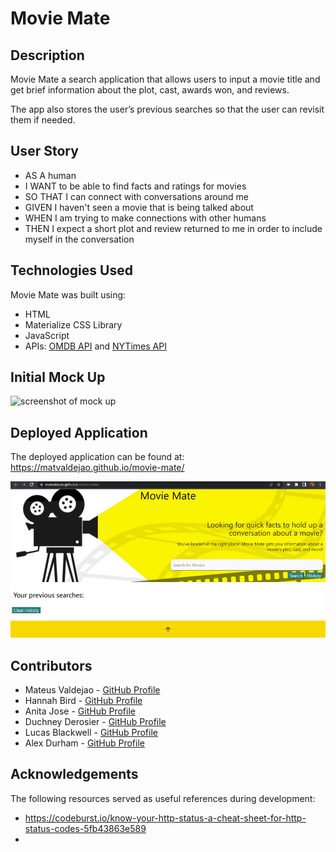 # Movie Mate

## Description

Movie Mate a search application that allows users to input a movie title and get brief information about the plot, cast, awards won, and reviews.

The app also stores the user’s previous searches so that the user can revisit them if needed.

## User Story

* AS A human
* I WANT to be able to find facts and ratings for movies
* SO THAT I can connect with conversations around me
* GIVEN I haven't seen a movie that is being talked about
* WHEN I am trying to make connections with other humans
* THEN I expect a short plot and review returned to me in order to include myself in the conversation

## Technologies Used

Movie Mate was built using:
* HTML
* Materialize CSS Library
* JavaScript
* APIs: [OMDB API](https://www.omdbapi.com/) and [NYTimes API](https://developer.nytimes.com/apis)

## Initial Mock Up

![screenshot of mock up](https://user-images.githubusercontent.com/106041115/179863653-7b051d38-11c7-473b-835b-2541d528bac3.png)

## Deployed Application

The deployed application can be found at: https://matvaldejao.github.io/movie-mate/

![screenshot of deployed application](./assets/images/final-screenshot.png)

## Contributors

* Mateus Valdejao - [GitHub Profile](https://github.com/MatValdejao)
* Hannah Bird - [GitHub Profile](https://github.com/Hannahbird)
* Anita Jose - [GitHub Profile](https://github.com/anitajose1)
* Duchney Derosier - [GitHub Profile](https://github.com/d2-dro)
* Lucas Blackwell - [GitHub Profile](https://github.com/Blackwell101)
* Alex Durham - [GitHub Profile](https://github.com/Alex-Durham)

## Acknowledgements

The following resources served as useful references during development:
* https://codeburst.io/know-your-http-status-a-cheat-sheet-for-http-status-codes-5fb43863e589
* 